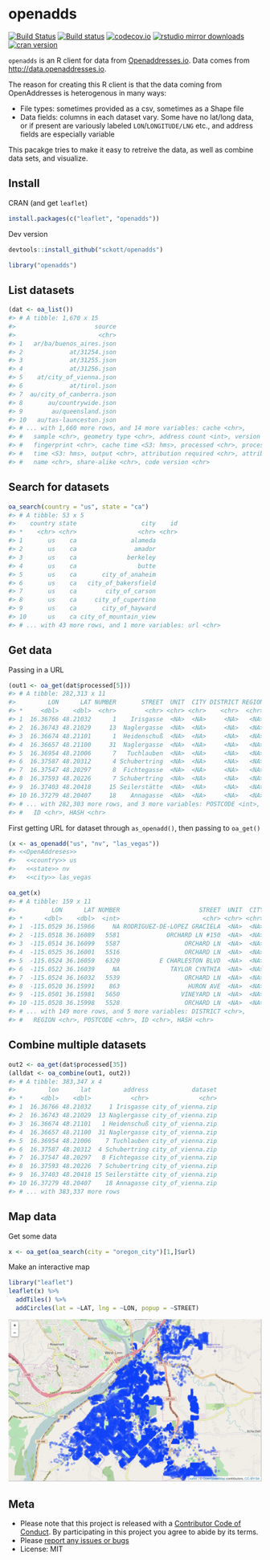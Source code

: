 openadds
========



[![Build Status](https://travis-ci.org/sckott/openadds.svg)](https://travis-ci.org/sckott/openadds)
[![Build status](https://ci.appveyor.com/api/projects/status/xhn3m4ugungqcbmp?svg=true)](https://ci.appveyor.com/project/sckott/openadds)
[![codecov.io](https://codecov.io/github/sckott/openadds/coverage.svg?branch=master)](https://codecov.io/github/sckott/openadds?branch=master)
[![rstudio mirror downloads](http://cranlogs.r-pkg.org/badges/openadds)](https://github.com/metacran/cranlogs.app)
[![cran version](http://www.r-pkg.org/badges/version/openadds)](https://cran.r-project.org/package=openadds)

`openadds` is an R client for data from [Openaddresses.io](http://openaddresses.io/). Data comes from <http://data.openaddresses.io>.

The reason for creating this R client is that the data coming from OpenAddresses is heterogenous in many ways:

* File types: sometimes provided as a csv, sometimes as a Shape file
* Data fields: columns in each dataset vary. Some have no lat/long data, or if present are variously labeled `LON`/`LONGITUDE/LNG` etc., and address fields are especially variable

This pacakge tries to make it easy to retreive the data, as well as combine data sets, and visualize.

## Install

CRAN (and get `leaflet`)


```r
install.packages(c("leaflet", "openadds"))
```

Dev version


```r
devtools::install_github("sckott/openadds")
```


```r
library("openadds")
```

## List datasets


```r
(dat <- oa_list())
#> # A tibble: 1,670 x 15
#>                      source
#>                       <chr>
#> 1   ar/ba/buenos_aires.json
#> 2             at/31254.json
#> 3             at/31255.json
#> 4             at/31256.json
#> 5    at/city_of_vienna.json
#> 6             at/tirol.json
#> 7  au/city_of_canberra.json
#> 8       au/countrywide.json
#> 9        au/queensland.json
#> 10   au/tas-launceston.json
#> # ... with 1,660 more rows, and 14 more variables: cache <chr>,
#> #   sample <chr>, geometry type <chr>, address count <int>, version <chr>,
#> #   fingerprint <chr>, cache time <S3: hms>, processed <chr>, process
#> #   time <S3: hms>, output <chr>, attribution required <chr>, attribution
#> #   name <chr>, share-alike <chr>, code version <chr>
```

## Search for datasets


```r
oa_search(country = "us", state = "ca")
#> # A tibble: 53 x 5
#>    country state                  city    id
#> *    <chr> <chr>                 <chr> <chr>
#> 1       us    ca               alameda
#> 2       us    ca                amador
#> 3       us    ca              berkeley
#> 4       us    ca                 butte
#> 5       us    ca       city_of_anaheim
#> 6       us    ca   city_of_bakersfield
#> 7       us    ca        city_of_carson
#> 8       us    ca     city_of_cupertino
#> 9       us    ca       city_of_hayward
#> 10      us    ca city_of_mountain_view
#> # ... with 43 more rows, and 1 more variables: url <chr>
```

## Get data

Passing in a URL


```r
(out1 <- oa_get(dat$processed[5]))
#> # A tibble: 282,313 x 11
#>         LON      LAT NUMBER       STREET  UNIT  CITY DISTRICT REGION
#> *     <dbl>    <dbl>  <chr>        <chr> <chr> <chr>    <chr>  <chr>
#> 1  16.36766 48.21032      1    Irisgasse  <NA>  <NA>     <NA>   <NA>
#> 2  16.36743 48.21029     13  Naglergasse  <NA>  <NA>     <NA>   <NA>
#> 3  16.36674 48.21101      1  Heidenschuß  <NA>  <NA>     <NA>   <NA>
#> 4  16.36657 48.21100     31  Naglergasse  <NA>  <NA>     <NA>   <NA>
#> 5  16.36954 48.21006      7   Tuchlauben  <NA>  <NA>     <NA>   <NA>
#> 6  16.37587 48.20312      4 Schubertring  <NA>  <NA>     <NA>   <NA>
#> 7  16.37547 48.20297      8  Fichtegasse  <NA>  <NA>     <NA>   <NA>
#> 8  16.37593 48.20226      7 Schubertring  <NA>  <NA>     <NA>   <NA>
#> 9  16.37403 48.20418     15 Seilerstätte  <NA>  <NA>     <NA>   <NA>
#> 10 16.37279 48.20407     18    Annagasse  <NA>  <NA>     <NA>   <NA>
#> # ... with 282,303 more rows, and 3 more variables: POSTCODE <int>,
#> #   ID <chr>, HASH <chr>
```

First getting URL for dataset through `as_openadd()`, then passing to `oa_get()`


```r
(x <- as_openadd("us", "nv", "las_vegas"))
#> <<OpenAddreses>>
#>   <<country>> us
#>   <<state>> nv
#>   <<city>> las_vegas
```


```r
oa_get(x)
#> # A tibble: 159 x 11
#>          LON      LAT NUMBER                      STREET  UNIT  CITY
#> *      <dbl>    <dbl>  <int>                       <chr> <chr> <chr>
#> 1  -115.0529 36.15966     NA RODRIGUEZ-DE-LOPEZ GRACIELA  <NA>  <NA>
#> 2  -115.0518 36.16089   5581             ORCHARD LN #150  <NA>  <NA>
#> 3  -115.0514 36.16099   5587                  ORCHARD LN  <NA>  <NA>
#> 4  -115.0525 36.16001   5516                  ORCHARD LN  <NA>  <NA>
#> 5  -115.0524 36.16059   6320           E CHARLESTON BLVD  <NA>  <NA>
#> 6  -115.0522 36.16039     NA              TAYLOR CYNTHIA  <NA>  <NA>
#> 7  -115.0524 36.16032   5539                  ORCHARD LN  <NA>  <NA>
#> 8  -115.0520 36.15991    863                   HURON AVE  <NA>  <NA>
#> 9  -115.0501 36.15981   5650                 VINEYARD LN  <NA>  <NA>
#> 10 -115.0528 36.15998   5528                  ORCHARD LN  <NA>  <NA>
#> # ... with 149 more rows, and 5 more variables: DISTRICT <chr>,
#> #   REGION <chr>, POSTCODE <chr>, ID <chr>, HASH <chr>
```

## Combine multiple datasets


```r
out2 <- oa_get(dat$processed[35])
(alldat <- oa_combine(out1, out2))
#> # A tibble: 383,347 x 4
#>         lon      lat         address            dataset
#> *     <dbl>    <dbl>           <chr>              <chr>
#> 1  16.36766 48.21032     1 Irisgasse city_of_vienna.zip
#> 2  16.36743 48.21029  13 Naglergasse city_of_vienna.zip
#> 3  16.36674 48.21101   1 Heidenschuß city_of_vienna.zip
#> 4  16.36657 48.21100  31 Naglergasse city_of_vienna.zip
#> 5  16.36954 48.21006    7 Tuchlauben city_of_vienna.zip
#> 6  16.37587 48.20312  4 Schubertring city_of_vienna.zip
#> 7  16.37547 48.20297   8 Fichtegasse city_of_vienna.zip
#> 8  16.37593 48.20226  7 Schubertring city_of_vienna.zip
#> 9  16.37403 48.20418 15 Seilerstätte city_of_vienna.zip
#> 10 16.37279 48.20407    18 Annagasse city_of_vienna.zip
#> # ... with 383,337 more rows
```

## Map data

Get some data


```r
x <- oa_get(oa_search(city = "oregon_city")[1,]$url)
```

Make an interactive map


```r
library("leaflet")
leaflet(x) %>%
  addTiles() %>%
  addCircles(lat = ~LAT, lng = ~LON, popup = ~STREET)
```

![map1](inst/img/map.png)

## Meta

* Please note that this project is released with a [Contributor Code of Conduct](CONDUCT.md). By participating in this project you agree to abide by its terms.
* Please [report any issues or bugs](https://github.com/sckott/openadds/issues)
* License: MIT

